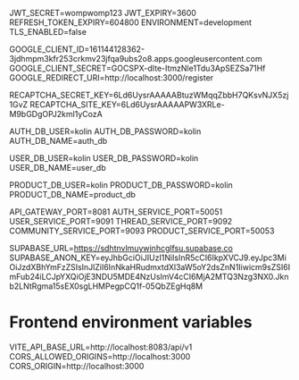 JWT_SECRET=wompwomp123
JWT_EXPIRY=3600
REFRESH_TOKEN_EXPIRY=604800
ENVIRONMENT=development
TLS_ENABLED=false

GOOGLE_CLIENT_ID=161144128362-3jdhmpm3kfr253crkmv23jfqa9ubs2o8.apps.googleusercontent.com
GOOGLE_CLIENT_SECRET=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
GOOGLE_REDIRECT_URI=http://localhost:3000/register

RECAPTCHA_SECRET_KEY=6Ld6UysrAAAAABtuzWMqqZbbH7QKsvNJX5zj1GvZ
RECAPTCHA_SITE_KEY=6Ld6UysrAAAAAPW3XRLe-M9bGDgOPJ2kml1yCozA

AUTH_DB_USER=kolin
AUTH_DB_PASSWORD=kolin
AUTH_DB_NAME=auth_db

USER_DB_USER=kolin
USER_DB_PASSWORD=kolin
USER_DB_NAME=user_db

PRODUCT_DB_USER=kolin
PRODUCT_DB_PASSWORD=kolin
PRODUCT_DB_NAME=product_db

API_GATEWAY_PORT=8081
AUTH_SERVICE_PORT=50051
USER_SERVICE_PORT=9091
THREAD_SERVICE_PORT=9092
COMMUNITY_SERVICE_PORT=9093
PRODUCT_SERVICE_PORT=50053

SUPABASE_URL=https://sdhtnvlmuywinhcglfsu.supabase.co
SUPABASE_ANON_KEY=eyJhbGciOiJIUzI1NiIsInR5cCI6IkpXVCJ9.eyJpc3MiOiJzdXBhYmFzZSIsInJlZiI6InNkaHRudmxtdXl3aW5oY2dsZnN1Iiwicm9sZSI6ImFub24iLCJpYXQiOjE3NDU5MDE4NzUsImV4cCI6MjA2MTQ3Nzg3NX0.Jknb2LNtRgma15sEX0sgLHMPegpCQ1f-05QbZEgHq8M

# Frontend environment variables
VITE_API_BASE_URL=http://localhost:8083/api/v1
CORS_ALLOWED_ORIGINS=http://localhost:3000
CORS_ORIGIN=http://localhost:3000

